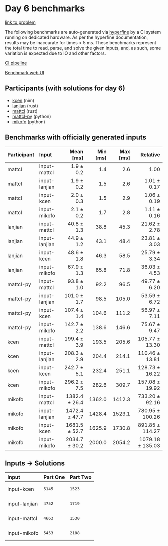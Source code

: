 # Day 6 benchmarks

[link to problem](https://adventofcode.com/2024/day/6)

The following benchmarks are auto-generated via
[hyperfine](https://github.com/sharkdp/hyperfine) by a CI system running on
dedicated hardware. As per the hyperfine documentation, results may be
inaccurate for times < 5 ms. These benchmarks represent the total time to read,
parse, and solve the given inputs, and, as such, some variation is expected due
to IO and other factors.

[CI pipeline](http://ci.papercode.net:8080/teams/main/pipelines/aoc2024)

[Benchmark web UI](https://aoc.ancalagon.black)


## Participants (with solutions for day 6)

- [kcen](https://github.com/kcen/aoc2024) (nim)
- [lanjian](https://github.com/lanjian/aoc-2024) (rust)
- [mattcl](https://github.com/mattcl/aoc2024) (rust)
- [mattcl-py](https://github.com/mattcl/aoc2024-py) (python)
- [mikofo](https://github.com/mikofo/aoc2024) (python)


## Benchmarks with officially generated inputs

| Participant | Input | Mean [ms] | Min [ms] | Max [ms] | Relative |
|:---|:---|---:|---:|---:|---:|
| mattcl | input-mattcl | 1.9 ± 0.2 | 1.4 | 2.6 | 1.00 |
| mattcl | input-lanjian | 1.9 ± 0.2 | 1.5 | 2.6 | 1.01 ± 0.17 |
| mattcl | input-kcen | 2.0 ± 0.3 | 1.5 | 2.9 | 1.06 ± 0.19 |
| mattcl | input-mikofo | 2.1 ± 0.2 | 1.7 | 2.8 | 1.11 ± 0.16 |
| lanjian | input-mattcl | 40.8 ± 1.3 | 38.8 | 45.3 | 21.62 ± 2.78 |
| lanjian | input-lanjian | 44.9 ± 1.2 | 43.1 | 48.4 | 23.81 ± 3.03 |
| lanjian | input-kcen | 48.6 ± 1.8 | 46.3 | 58.5 | 25.79 ± 3.34 |
| lanjian | input-mikofo | 67.9 ± 1.3 | 65.8 | 71.8 | 36.03 ± 4.53 |
| mattcl-py | input-mattcl | 93.8 ± 1.0 | 92.2 | 96.5 | 49.77 ± 6.20 |
| mattcl-py | input-lanjian | 101.0 ± 1.7 | 98.5 | 105.0 | 53.59 ± 6.72 |
| mattcl-py | input-kcen | 107.4 ± 1.4 | 104.6 | 111.2 | 56.97 ± 7.11 |
| mattcl-py | input-mikofo | 142.7 ± 2.2 | 138.6 | 146.6 | 75.67 ± 9.47 |
| kcen | input-mattcl | 199.4 ± 3.9 | 193.5 | 205.6 | 105.77 ± 13.30 |
| kcen | input-lanjian | 208.3 ± 2.9 | 204.4 | 214.1 | 110.46 ± 13.81 |
| kcen | input-kcen | 242.7 ± 5.1 | 232.4 | 251.1 | 128.73 ± 16.22 |
| kcen | input-mikofo | 296.2 ± 7.5 | 282.6 | 309.7 | 157.08 ± 19.92 |
| mikofo | input-mattcl | 1382.4 ± 26.4 | 1362.0 | 1412.3 | 733.20 ± 92.16 |
| mikofo | input-lanjian | 1472.4 ± 47.7 | 1428.4 | 1523.1 | 780.95 ± 100.26 |
| mikofo | input-kcen | 1681.5 ± 52.7 | 1625.9 | 1730.8 | 891.85 ± 114.27 |
| mikofo | input-mikofo | 2034.7 ± 30.2 | 2000.0 | 2054.2 | 1079.18 ± 135.03 |


## Inputs -> Solutions

| Input | Part One | Part Two |
|:---|:---|:---|
|input-kcen|<pre>5145</pre>|<pre>1523</pre>|
|input-lanjian|<pre>4752</pre>|<pre>1719</pre>|
|input-mattcl|<pre>4663</pre>|<pre>1530</pre>|
|input-mikofo|<pre>5453</pre>|<pre>2188</pre>|